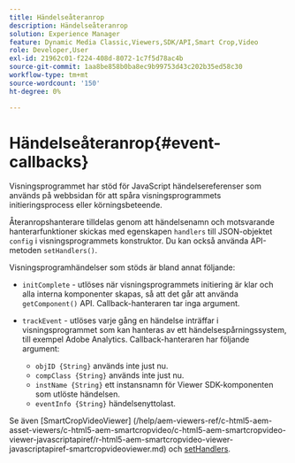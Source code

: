 ```yaml
---
title: Händelseåteranrop
description: Händelseåteranrop
solution: Experience Manager
feature: Dynamic Media Classic,Viewers,SDK/API,Smart Crop,Video
role: Developer,User
exl-id: 21962c01-f224-408d-8072-1c7f5d78ac4b
source-git-commit: 1aa8be858b0ba8ec9b99753d43c202b35ed58c30
workflow-type: tm+mt
source-wordcount: '150'
ht-degree: 0%

---
```


# Händelseåteranrop{#event-callbacks}

Visningsprogrammet har stöd för JavaScript händelsereferenser som används på webbsidan för att spåra visningsprogrammets initieringsprocess eller körningsbeteende.

Återanropshanterare tilldelas genom att händelsenamn och motsvarande hanterarfunktioner skickas med egenskapen `handlers` till JSON-objektet `config` i visningsprogrammets konstruktor. Du kan också använda API-metoden `setHandlers()`.

Visningsprogramhändelser som stöds är bland annat följande:

* `initComplete` - utlöses när visningsprogrammets initiering är klar och alla interna komponenter skapas, så att det går att använda `getComponent()` API. Callback-hanteraren tar inga argument.

* `trackEvent` - utlöses varje gång en händelse inträffar i visningsprogrammet som kan hanteras av ett händelsespårningssystem, till exempel Adobe Analytics. Callback-hanteraren har följande argument:

   * `objID {String}` används inte just nu.
   * `compClass {String}` används inte just nu.
   * `instName {String}` ett instansnamn för Viewer SDK-komponenten som utlöste händelsen.
   * `eventInfo {String}` händelsenyttolast.

Se även [SmartCropVideoViewer]
(/help/aem-viewers-ref/c-html5-aem-asset-viewers/c-html5-aem-smartcropvideo/c-html5-aem-smartcropvideo-viewer-javascriptapiref/r-html5-aem-smartcropvideo-viewer-javascriptapiref-smartcropvideoviewer.md) och [setHandlers](/help/aem-viewers-ref/c-html5-aem-asset-viewers/c-html5-aem-smartcropvideo/c-html5-aem-smartcropvideo-viewer-javascriptapiref/r-html5-aem-smartcropvideo-viewer-javascriptapiref-sethandlers.md).
